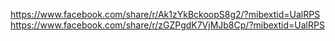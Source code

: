 https://www.facebook.com/share/r/Ak1zYkBckoopS8g2/?mibextid=UalRPS
https://www.facebook.com/share/r/zGZPgdK7VjMJb8Cp/?mibextid=UalRPS
